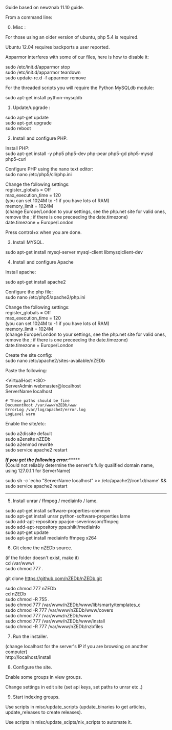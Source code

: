 Guide based on newznab 11.10 guide.

From a command line:

0. Misc :

For those using an older version of ubuntu, php 5.4 is required.

Ubuntu 12.04 requires backports a user reported.

Apparmor interferes with some of our files, here is how to disable it:

sudo /etc/init.d/apparmor stop  
sudo /etc/init.d/apparmor teardown  
sudo update-rc.d -f apparmor remove  

For the threaded scripts you will require the Python MySQLdb module:

sudo apt-get install python-mysqldb

1. Update/upgrade :

sudo apt-get update  
sudo apt-get upgrade  
sudo reboot  

2. Install and configure PHP.

Install PHP:  
sudo apt-get install -y php5 php5-dev php-pear php5-gd php5-mysql php5-curl

Configure PHP using the nano text editor:  
sudo nano /etc/php5/cli/php.ini

Change the following settings:  
register_globals = Off  
max_execution_time = 120  
(you can set 1024M to -1 if you have lots of RAM)  
memory_limit = 1024M  
(change Europe/London to your settings, see the php.net site for valid ones, remove the ; if there is one preceeding the date.timezone)  
date.timezone = Europe/London  

Press control+x when you are done.

3. Install MYSQL.

sudo apt-get install mysql-server mysql-client libmysqlclient-dev

4. Install and configure Apache

Install apache:

sudo apt-get install apache2

Configure the php file:  
sudo nano /etc/php5/apache2/php.ini

Change the following settings:  
register_globals = Off  
max_execution_time = 120  
(you can set 1024M to -1 if you have lots of RAM)  
memory_limit = 1024M  
(change Europe/London to your settings, see the php.net site for valid ones, remove the ; if there is one preceeding the date.timezone)  
date.timezone = Europe/London  

Create the site config:  
sudo nano /etc/apache2/sites-available/nZEDb

Paste the following:

<VirtualHost *:80>  
    ServerAdmin webmaster@localhost  
    ServerName localhost  

    # These paths should be fine  
    DocumentRoot /var/www/nZEDb/www  
    ErrorLog /var/log/apache2/error.log  
    LogLevel warn  
</VirtualHost>  

Enable the site/etc:

sudo a2dissite default  
sudo a2ensite nZEDb  
sudo a2enmod rewrite  
sudo service apache2 restart  

*****If you get the following error:**********  
(Could not reliably determine the server's fully qualified domain name, using 127.0.1.1 for ServerName)

sudo sh -c 'echo "ServerName localhost" >> /etc/apache2/conf.d/name' && sudo service apache2 restart  
**********************************************

5. Install unrar / ffmpeg / mediainfo / lame.

sudo apt-get install software-properties-common  
sudo apt-get install unrar python-software-properties lame  
sudo add-apt-repository ppa:jon-severinsson/ffmpeg  
sudo add-apt-repository ppa:shiki/mediainfo  
sudo apt-get update  
sudo apt-get install mediainfo ffmpeg x264  

6. Git clone the nZEDb source.  

(if the folder doesn't exist, make it)  
cd /var/www/  
sudo chmod 777 .  

git clone https://github.com/nZEDb/nZEDb.git

sudo chmod 777 nZEDb  
cd nZEDb  
sudo chmod -R 755 .  
sudo chmod 777 /var/www/nZEDb/www/lib/smarty/templates_c  
sudo chmod -R 777 /var/www/nZEDb/www/covers  
sudo chmod 777 /var/www/nZEDb/www  
sudo chmod 777 /var/www/nZEDb/www/install  
sudo chmod -R 777 /var/www/nZEDb/nzbfiles  

7. Run the installer.

(change localhost for the server's IP if you are browsing on another computer)  
http://localhost/install  

8. Configure the site.

Enable some groups in view groups.

Change settings in edit site (set api keys, set paths to unrar etc..)

9. Start indexing groups.

Use scripts in misc/update_scripts (update_binaries to get articles, update_releases to create releases).

Use scripts in misc/update_scipts/nix_scripts to automate it.